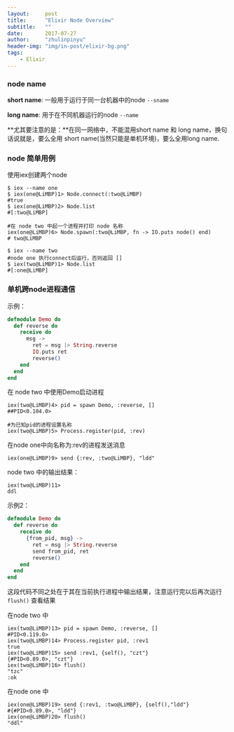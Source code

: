 ```yaml
---
layout:     post
title:      "Elixir Node Overview"
subtitle:   ""
date:       2017-07-27
author:     "zhulinpinyu"
header-img: "img/in-post/elixir-bg.png"
tags:
    - Elixir
---
```


### node name

**short name**: 一般用于运行于同一台机器中的node `--sname`

**long name**: 用于在不同机器运行的node `--name`

**尤其要注意的是：**在同一网络中，不能混用short name 和 long name，换句话说就是，要么全用 short name(当然只能是单机环境)，要么全用long name.

### node 简单用例

使用iex创建两个node
```
$ iex --name one
$ iex(one@LiMBP)1> Node.connect(:two@LiMBP)
#true
$ iex(one@LiMBP)2> Node.list
#[:two@LiMBP]

#在 node two 中起一个进程并打印 node 名称
iex(one@LiMBP)6> Node.spawn(:two@LiMBP, fn -> IO.puts node() end)
# two@LiMBP
```

```
$ iex --name two
#node one 执行connect后运行，否则返回 []
$ iex(two@LiMBP)1> Node.list
#[:one@LiMBP]
```

### 单机跨node进程通信

示例：
```elixir
defmodule Demo do
  def reverse do
    receive do
      msg ->
        ret = msg |> String.reverse
        IO.puts ret
        reverse()
    end
  end
end
```

在 node two 中使用Demo启动进程

```
iex(two@LiMBP)4> pid = spawn Demo, :reverse, []
##PID<0.104.0>

#为已知pid的进程设置名称
iex(two@LiMBP)5> Process.register(pid, :rev)
```

在node one中向名称为:rev的进程发送消息

```
iex(one@LiMBP)9> send {:rev, :two@LiMBP}, "ldd"
```

node two 中的输出结果：

```
iex(two@LiMBP)11>
ddl
```

示例2：
```elixir
defmodule Demo do
  def reverse do
    receive do
      {from_pid, msg} ->
        ret = msg |> String.reverse
        send from_pid, ret
        reverse()
    end
  end
end
```

这段代码不同之处在于其在当前执行进程中输出结果，注意运行完以后再次运行`flush()` 查看结果

在node two 中
```
iex(two@LiMBP)13> pid = spawn Demo, :reverse, []
#PID<0.119.0>
iex(two@LiMBP)14> Process.register pid, :rev1
true
iex(two@LiMBP)15> send :rev1, {self(), "czt"}
{#PID<0.89.0>, "czt"}
iex(two@LiMBP)16> flush()
"tzc"
:ok
```

在node one 中
```
iex(one@LiMBP)19> send {:rev1, :two@LiMBP}, {self(),"ldd"}
#{#PID<0.89.0>, "ldd"}
iex(one@LiMBP)20> flush()
"ddl"
```